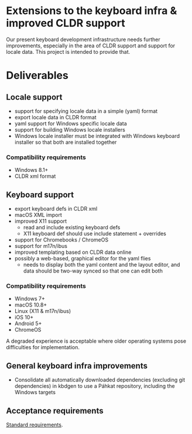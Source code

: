 # Extensions to the keyboard infra & improved CLDR support

Our present keyboard development infrastructure needs further improvements, especially in the area of CLDR support and support for locale data. This project is intended to provide that.

# Deliverables

## Locale support
* support for specifying locale data in a simple (yaml) format
* export locale data in CLDR format
* yaml support for Windows specific locale data
* support for building Windows locale installers
* Windows locale installer must be integrated with Windows keyboard installer so that both are installed together

### Compatibility requirements

* Windows 8.1+
* CLDR xml format

## Keyboard support
* export keyboard defs in CLDR xml
* macOS XML import
* improved X11 support
    * read and include existing keyboard defs
    * X11 keyboard def should use include statement + overrides
* support for Chromebooks / ChromeOS
* support for m17n/ibus
* improved templating based on CLDR data online
* possibly a web-based, graphical editor for the yaml flies
    * needs to display both the yaml content and the layout editor, and data should be two-way synced so that one can edit both

### Compatibility requirements

* Windows 7+
* macOS 10.8+
* Linux (X11 & m17n/ibus)
* iOS 10+
* Android 5+
* ChromeOS

A degraded experience is acceptable where older operating systems pose difficulties for implementation.

## General keyboard infra improvements

* Consolidate all automatically downloaded dependencies (excluding git dependencies) in kbdgen to use a Páhkat repository, including the Windows targets

## Acceptance requirements

[Standard requirements](GeneralInfo.md).
